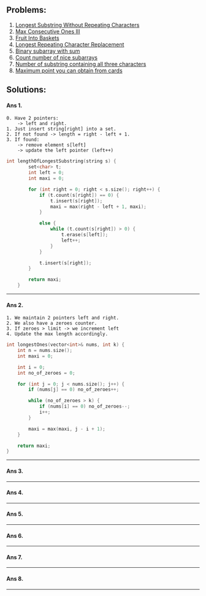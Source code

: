 ## Problems:

1. [Longest Substring Without Repeating Characters](#ans-1)
2. [Max Consecutive Ones III](#ans-2)
3. [Fruit Into Baskets](#ans-3)
4. [Longest Repeating Character Replacement](#ans-4)
5. [Binary subarray with sum](#ans-5)
6. [Count number of nice subarrays](#ans-6)
7. [Number of substring containing all three characters](#ans-7)
8. [Maximum point you can obtain from cards](#ans-8)


## Solutions:

#### Ans 1.

    0. Have 2 pointers:
        -> left and right.
    1. Just insert string[right] into a set.
    2. If not found -> length = right - left + 1.
    3. If found: 
        -> remove element s[left]
        -> update the left pointer (left++)

```cpp
int lengthOfLongestSubstring(string s) {
        set<char> t;
        int left = 0;
        int maxi = 0;

        for (int right = 0; right < s.size(); right++) {
            if (t.count(s[right]) == 0) {
                t.insert(s[right]);
                maxi = max(right - left + 1, maxi);
            }

            else {
                while (t.count(s[right]) > 0) {
                    t.erase(s[left]);
                    left++;
                }
            }

            t.insert(s[right]);
        }    

        return maxi;
    }
```
________________________________

#### Ans 2.
    1. We maintain 2 pointers left and right.
    2. We also have a zeroes counter.
    3. If zeroes > limit -> we increment left
    4. Update the max length accordingly.

```cpp
int longestOnes(vector<int>& nums, int k) {
    int n = nums.size();
    int maxi = 0;

    int i = 0;
    int no_of_zeroes = 0;

    for (int j = 0; j < nums.size(); j++) {
        if (nums[j] == 0) no_of_zeroes++;

        while (no_of_zeroes > k) {
            if (nums[i] == 0) no_of_zeroes--;
            i++;
        }

        maxi = max(maxi, j - i + 1);
    }   

    return maxi;
}
```
________________________________

#### Ans 3.

________________________________

#### Ans 4.

________________________________

#### Ans 5.

________________________________

#### Ans 6.

________________________________

#### Ans 7.

________________________________

#### Ans 8.

________________________________